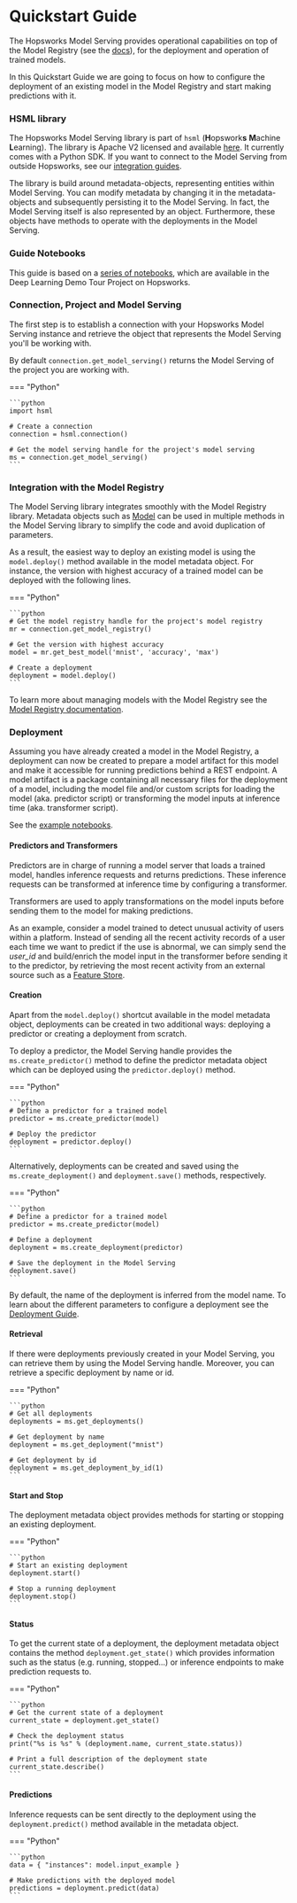 # Quickstart Guide

The Hopsworks Model Serving provides operational capabilities on top of the Model Registry (see the [docs](../model-registry/quickstart.md)), for the deployment and operation of trained models.

<!--
A model is the product of training a machine learning algorithm with training data. It could be an image classifier used to detect objects in an image, such as for example detecting cancer in an MRI scan. -->

In this Quickstart Guide we are going to focus on how to configure the deployment of an existing model in the Model Registry and start making predictions with it.


### HSML library

The Hopsworks Model Serving library is part of `hsml` (**H**opswork**s** **M**achine **L**earning).
The library is Apache V2 licensed and available [here](https://github.com/logicalclocks/machine-learning-api). It currently comes with a Python SDK.
If you want to connect to the Model Serving from outside Hopsworks, see our [integration guides](../integrations/setup.md).

The library is build around metadata-objects, representing entities within Model Serving. You can modify metadata by changing it in the metadata-objects and subsequently persisting it to the Model Serving. In fact, the Model Serving itself is also represented by an object. Furthermore, these objects have methods to operate with the deployments in the Model Serving.


### Guide Notebooks

This guide is based on a [series of notebooks](https://github.com/logicalclocks/hops-examples/tree/master/notebooks/ml), which are available in the Deep Learning Demo Tour Project on Hopsworks.


### Connection, Project and Model Serving

The first step is to establish a connection with your Hopsworks Model Serving instance and retrieve the object that represents the Model Serving you'll be working with.

By default `connection.get_model_serving()` returns the Model Serving of the project you are working with.

=== "Python"

    ```python
    import hsml

    # Create a connection
    connection = hsml.connection()

    # Get the model serving handle for the project's model serving
    ms = connection.get_model_serving()
    ```


### Integration with the Model Registry

The Model Serving library integrates smoothly with the Model Registry library. Metadata objects such as [Model](../generated/registry/model.md) can be used in multiple methods in the Model Serving library to simplify the code and avoid duplication of parameters.

As a result, the easiest way to deploy an existing model is using the `model.deploy()` method available in the model metadata object. For instance, the version with highest accuracy of a trained model can be deployed with the following lines.

=== "Python"

    ```python
    # Get the model registry handle for the project's model registry
    mr = connection.get_model_registry()

    # Get the version with highest accuracy
    model = mr.get_best_model('mnist', 'accuracy', 'max')

    # Create a deployment
    deployment = model.deploy()
    ```

To learn more about managing models with the Model Registry see the [Model Registry documentation](../model-registry/quickstart.md).


### Deployment

Assuming you have already created a model in the Model Registry, a deployment can now be created to prepare a model artifact for this model and make it accessible for running predictions behind a REST endpoint. A model artifact is a package containing all necessary files for the deployment of a model, including the model file and/or custom scripts for loading the model (aka. predictor script) or transforming the model inputs at inference time (aka. transformer script).

See the [example notebooks](https://github.com/logicalclocks/hops-examples/blob/master/notebooks/ml/hsml).

#### Predictors and Transformers

Predictors are in charge of running a model server that loads a trained model, handles inference requests and returns predictions. These inference requests can be transformed at inference time by configuring a transformer.

Transformers are used to apply transformations on the model inputs before sending them to the model for making predictions.

As an example, consider a model trained to detect unusual activity of users within a platform. Instead of sending all the recent activity records of a user each time we want to predict if the use is abnormal, we can simply send the _user_id_ and build/enrich the model input in the transformer before sending it to the predictor, by retrieving the most recent activity from an external source such as a [Feature Store](https://docs.hopsworks.ai/feature-store-api/latest/).


#### Creation

Apart from the `model.deploy()` shortcut available in the model metadata object, deployments can be created in two additional ways: deploying a predictor or creating a deployment from scratch.

To deploy a predictor, the Model Serving handle provides the `ms.create_predictor()` method to define the predictor metadata object which can be deployed using the `predictor.deploy()` method.

=== "Python"

    ```python
    # Define a predictor for a trained model
    predictor = ms.create_predictor(model)

    # Deploy the predictor
    deployment = predictor.deploy()
    ```

Alternatively, deployments can be created and saved using the `ms.create_deployment()` and `deployment.save()` methods, respectively.

=== "Python"

    ```python
    # Define a predictor for a trained model
    predictor = ms.create_predictor(model)

    # Define a deployment
    deployment = ms.create_deployment(predictor)

    # Save the deployment in the Model Serving
    deployment.save()
    ```

By default, the name of the deployment is inferred from the model name. To learn about the different parameters to configure a deployment see the [Deployment Guide](../generated/serving/deployment.md).




#### Retrieval

If there were deployments previously created in your Model Serving, you can retrieve them by using the Model Serving handle. Moreover, you can retrieve a specific deployment by name or id.

=== "Python"

    ```python
    # Get all deployments
    deployments = ms.get_deployments()

    # Get deployment by name
    deployment = ms.get_deployment("mnist")

    # Get deployment by id
    deployment = ms.get_deployment_by_id(1)
    ```

#### Start and Stop

The deployment metadata object provides methods for starting or stopping an existing deployment.

=== "Python"

    ```python
    # Start an existing deployment
    deployment.start()

    # Stop a running deployment
    deployment.stop()
    ```

#### Status

To get the current state of a deployment, the deployment metadata object contains the method `deployment.get_state()` which provides information such as the status (e.g. running, stopped...) or inference endpoints to make prediction requests to.

=== "Python"

    ```python
    # Get the current state of a deployment
    current_state = deployment.get_state()

    # Check the deployment status
    print("%s is %s" % (deployment.name, current_state.status))

    # Print a full description of the deployment state
    current_state.describe()
    ```

#### Predictions

Inference requests can be sent directly to the deployment using the `deployment.predict()` method available in the metadata object.

=== "Python"

    ```python
    data = { "instances": model.input_example }

    # Make predictions with the deployed model
    predictions = deployment.predict(data)
    ```
